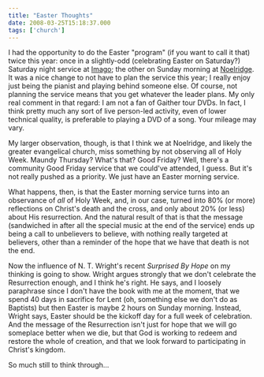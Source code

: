 ```yaml
---
title: "Easter Thoughts"
date: 2008-03-25T15:18:37.000
tags: ['church']
---
```


I had the opportunity to do the Easter "program" (if you want to call it that) twice this year: once in a slightly-odd (celebrating Easter on Saturday?) Saturday night service at [Imago](http://www.imagochristicp.org); the other on Sunday morning at [Noelridge](http://www.noelridge.org). It was a nice change to not have to plan the service this year; I really enjoy just being the pianist and playing behind someone else. Of course, not planning the service means that you get whatever the leader plans. My only real comment in that regard: I am not a fan of Gaither tour DVDs. In fact, I think pretty much any sort of live person-led activity, even of lower technical quality, is preferable to playing a DVD of a song. Your mileage may vary.

My larger observation, though, is that I think we at Noelridge, and likely the greater evangelical church, miss something by not observing all of Holy Week. Maundy Thursday? What's that? Good Friday? Well, there's a community Good Friday service that we could've attended, I guess. But it's not really pushed as a priority. We just have an Easter morning service.

What happens, then, is that the Easter morning service turns into an observance of _all_ of Holy Week, and, in our case, turned into 80% (or more) reflections on Christ's death and the cross, and only about 20% (or less) about His resurrection. And the natural result of that is that the message (sandwiched in after all the special music at the end of the service) ends up being a call to unbelievers to believe, with nothing really targeted at believers, other than a reminder of the hope that we have that death is not the end.

Now the influence of N. T. Wright's recent _Surprised By Hope_ on my thinking is going to show. Wright argues strongly that we don't celebrate the Resurrection enough, and I think he's right. He says, and I loosely paraphrase since I don't have the book with me at the moment, that we spend 40 days in sacrifice for Lent (oh, something else we don't do as Baptists) but then Easter is maybe 2 hours on Sunday morning. Instead, Wright says, Easter should be the kickoff day for a full week of celebration. And the message of the Resurrection isn't just for hope that we will go someplace better when we die, but that God is working to redeem and restore the whole of creation, and that we look forward to participating in Christ's kingdom.

So much still to think through...
